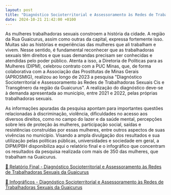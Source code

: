 ```yaml
---
layout: post
title: "Diagnóstico Socioterritorial e Assessoramento às Redes de Trabalhadoras Sexuais da Guaicurus"
date: 2024-10-21 21:42:00 +0100
---
```


As mulheres trabalhadoras sexuais constroem a história da cidade. A região da Rua Guaicurus, assim como outras da capital, expressa fortemente isso. Muitas são as histórias e experiências das mulheres que ali trabalham e vivem. Nesse sentido, é fundamental reconhecer que as trabalhadoras sexuais têm direitos e que suas demandas precisam ser conhecidas e atendidas pelo poder público. Atenta a isso, a Diretoria de Políticas para as Mulheres (DIPM), celebrou contrato com a PUC Minas, que, de forma colaborativa com a Associação das Prostitutas de Minas Gerais (APROSMIG), realizou ao longo de 2023 a pesquisa "Diagnóstico Socioterritorial e Assessoramento às Redes de Trabalhadoras Sexuais Cis e Transgênero da região da Guaicurus". A realização do diagnóstico deve-se à demanda apresentada ao município, entre 2021 e 2022, pelas próprias trabalhadoras sexuais.

As informações apuradas da pesquisa apontam para importantes questões relacionadas à discriminação, violência, dificuldades no acesso aos diversos direitos, como no campo do lazer e da saúde mental, percepções sobre leis de proteção às mulheres, participação social, saídas e resistências construídas por essas mulheres, entre outros aspectos de suas vivências no município. Visando a ampla divulgação dos resultados e sua utilização pelas políticas públicas, universidades e sociedade em geral, a DIPM/PBH disponibiliza aqui o relatório final e o infográfico que concentram os resultados da pesquisa realizada com mais de 350 das mulheres, que trabalham na Guaicurus.

<object data="/assets/2024-10-21-diagnostico-socioterritorial/relatorio-final-010324-2.pdf" width="100%" height="600" type='application/pdf'></object>
[📎 Relatório Final - Diagnóstico Socioterritorial e Assessoramento às Redes de Trabalhadoras Sexuais da Guaicurus](/assets/2024-10-21-diagnostico-socioterritorial/relatorio-final-010324-2.pdf)

<object data="/assets/2024-10-21-diagnostico-socioterritorial/infograficos-010324-2.pdf" width="100%" height="600" type='application/pdf'></object>
[📎 Infográficos - Diagnóstico Socioterritorial e Assessoramento às Redes de Trabalhadoras Sexuais da Guaicurus](/assets/2024-10-21-diagnostico-socioterritorial/infograficos-010324-2.pdf)
